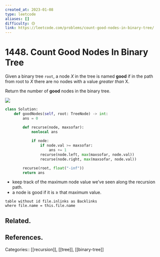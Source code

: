 ```yaml
---
created_at: 2023-01-08
type: leetcode
aliases: []
difficulty: 🟡
link: https://leetcode.com/problems/count-good-nodes-in-binary-tree/
---
```


# 1448. Count Good Nodes In Binary Tree

Given a binary tree `root`, a node _X_ in the tree is named **good** if in the path from root to _X_ there are no nodes with a value _greater than_ X.

Return the number of **good** nodes in the binary tree.

![](https://assets.leetcode.com/uploads/2020/04/02/test_sample_1.png)

```python
class Solution:
    def goodNodes(self, root: TreeNode) -> int:
        ans = 0

        def recurse(node, maxsofar):
            nonlocal ans
            
            if node:
                if node.val >= maxsofar:
                    ans += 1
                recurse(node.left, max(maxsofar, node.val))
                recurse(node.right, max(maxsofar, node.val))

        recurse(root, float("-inf"))
        return ans
```

- keep track of the maximum node value we’ve seen along the recursion path.
- a node is good if it is $\geq$ that maximum value.

```dataview
table without id file.inlinks as Backlinks
where file.name = this.file.name
```

## Related.

## References.

Categories:: [[recursion]], [[tree]], [[binary-tree]]
